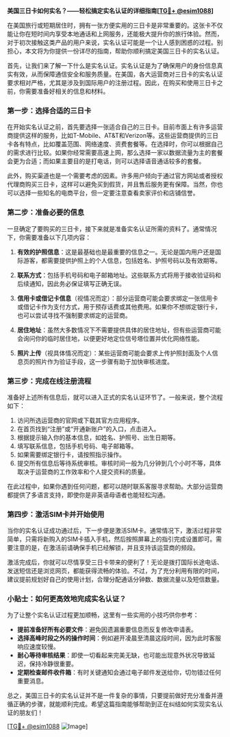 **美国三日卡如何实名？——轻松搞定实名认证的详细指南[[TG💪+ @esim1088](https://t.me/s/esim1088)]**

在美国旅行或短期居住时，拥有一张方便实用的三日卡是非常重要的。这张卡不仅能让你在短时间内享受本地通话和上网服务，还能极大提升你的旅行体验。然而，对于初次接触这类产品的用户来说，实名认证可能是一个让人感到困惑的过程。别担心，本文将为你提供一份详尽的指南，帮助你顺利搞定美国三日卡的实名认证。

首先，让我们来了解一下什么是实名认证。实名认证是为了确保用户的身份信息真实有效，从而保障通信安全和服务质量。在美国，各大运营商对三日卡的实名认证要求相对严格，尤其是涉及到国际用户的注册过程。因此，在购买和使用三日卡之前，你需要准备好相关的信息和材料。

### **第一步：选择合适的三日卡**

在开始实名认证之前，首先要选择一张适合自己的三日卡。目前市面上有许多运营商提供这样的服务，比如T-Mobile、AT&T和Verizon等。这些运营商提供的三日卡各有特点，比如覆盖范围、网络速度、资费套餐等。在选择时，你可以根据自己的需求进行比较。如果你经常需要高速上网，那么选择一家以数据流量为主的套餐会更为合适；而如果主要目的是打电话，则可以选择语音通话较多的套餐。

此外，购买渠道也是一个需要考虑的因素。许多用户倾向于通过官方网站或者授权代理商购买三日卡，这样可以避免买到假货，并且售后服务更有保障。当然，你也可以选择一些知名的电商平台，但一定要注意查看卖家评价和店铺信誉。

### **第二步：准备必要的信息**

一旦确定了要购买的三日卡，接下来就是准备实名认证所需的资料了。通常情况下，你需要准备以下几项内容：

1. **有效的护照信息**：这是最基础也是最重要的信息之一。无论是国内用户还是国际游客，都需要提供护照上的个人信息，包括姓名、护照号码以及有效期等。
   
2. **联系方式**：包括手机号码和电子邮箱地址。这些联系方式将用于接收验证码和后续通知，因此务必保证填写正确无误。

3. **信用卡或借记卡信息**（视情况而定）：部分运营商可能会要求绑定一张信用卡或借记卡作为支付方式，用于预存话费或其他费用。如果你不想绑定银行卡，也可以尝试寻找不强制要求绑定的运营商。

4. **居住地址**：虽然大多数情况下不需要提供具体的居住地址，但有些运营商可能会询问你的临时居住地，以便更好地定位信号塔位置并优化网络性能。

5. **照片上传**（视具体情况而定）：某些运营商可能会要求上传护照封面及个人信息页的照片作为验证手段，这一步骤有助于加快审核进度。

### **第三步：完成在线注册流程**

准备好上述所有信息后，就可以进入正式的实名认证环节了。一般来说，整个流程如下：

1. 访问所选运营商的官网或下载其官方应用程序。
2. 在首页找到“注册”或“开通新账户”的入口，点击进入。
3. 根据提示输入你的基本信息，如姓名、护照号、出生日期等。
4. 填写联系信息，包括手机号码、电子邮箱等。
5. 如果需要绑定银行卡，请按照指示操作。
6. 提交所有信息后等待系统审核。审核时间一般为几分钟到几个小时不等，具体取决于运营商的工作效率和个人提交资料的质量。

在此过程中，如果你遇到任何问题，都可以随时联系客服寻求帮助。大部分运营商都提供了多语言支持，即使你是非英语母语者也能轻松沟通。

### **第四步：激活SIM卡并开始使用**

当你的实名认证成功通过后，下一步便是激活SIM卡。通常情况下，激活过程非常简单，只需将新购入的SIM卡插入手机，然后按照屏幕上的指引完成设置即可。需要注意的是，在激活前请确保手机已经解锁，并且支持该运营商的频段。

激活完成后，你就可以尽情享受三日卡带来的便利了！无论是拨打国际长途电话、发送短信还是浏览网页，都能获得流畅的体验。不过，为了充分利用有限的时间，建议提前规划好自己的使用计划，合理分配通话分钟数、数据流量以及短信数量。

### **小贴士：如何更高效地完成实名认证？**

为了让整个实名认证过程更加顺畅，这里有一些实用的小技巧供你参考：

- **提前准备好所有必要文件**：避免因遗漏重要信息而反复修改申请表。
- **选择高峰时段之外的操作时间**：例如避开凌晨至清晨这段时间，因为此时客服响应速度较慢。
- **耐心等待审核结果**：即使一切看起来完美无缺，也可能出现意外状况导致延迟，保持冷静很重要。
- **定期检查邮件收件箱**：有时关键通知会通过电子邮件发送给你，切勿错过任何重要消息。

总之，美国三日卡的实名认证并不是一件复杂的事情，只要提前做好充分准备并遵循正确的步骤，就能顺利完成。希望这篇指南能够帮助到正在纠结如何实现实名认证的朋友们！

[[TG💪+ @esim1088](https://t.me/s/esim1088) ![Image](https://i.postimg.cc/4NQfJmqS/Snipaste-2025-05-13-00-14-12.png)]